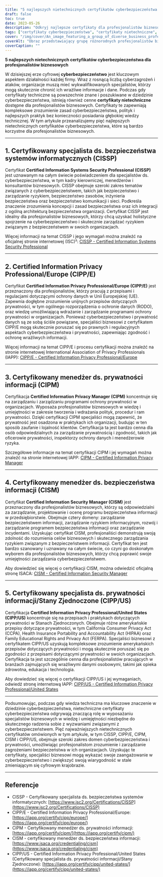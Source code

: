 ```yaml
---
title: "5 najlepszych nietechnicznych certyfikatów cyberbezpieczeństwa dla profesjonalistów biznesowych"
draft: false
toc: true
date: 2023-05-26
description: "Odkryj najlepsze certyfikaty dla profesjonalistów biznesowych, aby zwiększyć umiejętności w zakresie cyberbezpieczeństwa i chronić wrażliwe dane."
tags: ["certyfikaty cyberbezpieczeństwa", "certyfikaty nietechniczne", "profesjonaliści biznesowi", "bezpieczeństwo informacji", "zarządzanie prywatnością", "umiejętności w zakresie cyberbezpieczeństwa", "ochrona danych", "programy certyfikacji", "CISSP", "CIPP E", "CIPM", "CISM", "CIPP US", "zarządzanie bezpieczeństwem", "przepisy dotyczące prywatności", "zgodność", "zarządzanie ryzykiem", "prywatność informacji", "bezpieczeństwo biznesu", "prywatność danych"]
cover: "/img/cover/An_image_featuring_a_group_of_diverse_business_professional.png"
coverAlt: "Obraz przedstawiający grupę różnorodnych profesjonalistów biznesowych współpracujących na platformie cyfrowej z ikonami kłódek symbolizującymi cyberbezpieczeństwo."
coverCaption: ""
---
```


**5 najlepszych nietechnicznych certyfikatów cyberbezpieczeństwa dla profesjonalistów biznesowych**

W dzisiejszej erze cyfrowej **cyberbezpieczeństwo** jest kluczowym aspektem działalności każdej firmy. Wraz z rosnącą liczbą cyberzagrożeń i ataków, organizacje muszą mieć wykwalifikowanych specjalistów, którzy mogą skutecznie chronić ich wrażliwe informacje i dane. Podczas gdy certyfikaty techniczne są powszechnie znane i poszukiwane w dziedzinie cyberbezpieczeństwa, istnieją również cenne **certyfikaty nietechniczne** dostępne dla profesjonalistów biznesowych. Certyfikaty te zapewniają kompleksowe zrozumienie zasad cyberbezpieczeństwa, polityk i najlepszych praktyk bez konieczności posiadania głębokiej wiedzy technicznej. W tym artykule przeanalizujemy pięć najlepszych nietechnicznych certyfikatów cyberbezpieczeństwa, które są bardzo korzystne dla profesjonalistów biznesowych.

______

## 1. Certyfikowany specjalista ds. bezpieczeństwa systemów informatycznych (CISSP)

Certyfikat **Certified Information Systems Security Professional (CISSP)** jest uznawanym na całym świecie poświadczeniem dla specjalistów ds. cyberbezpieczeństwa, w tym kadry kierowniczej, menedżerów i konsultantów biznesowych. CISSP obejmuje szeroki zakres tematów związanych z cyberbezpieczeństwem, takich jak bezpieczeństwo i zarządzanie ryzykiem, bezpieczeństwo zasobów, inżynieria bezpieczeństwa oraz bezpieczeństwo komunikacji i sieci. Podkreśla znaczenie zrozumienia koncepcji i zasad bezpieczeństwa oraz ich integracji z ogólną architekturą bezpieczeństwa organizacji. Certyfikat CISSP jest idealny dla profesjonalistów biznesowych, którzy chcą uzyskać holistyczne spojrzenie na cyberbezpieczeństwo i skutecznie zarządzać ryzykiem związanym z bezpieczeństwem w swoich organizacjach.

Więcej informacji na temat CISSP i jego wymagań można znaleźć na oficjalnej stronie internetowej (ISC)²: [CISSP - Certified Information Systems Security Professional](https://www.isc2.org/Certifications/CISSP)

______

## 2. Certified Information Privacy Professional/Europe (CIPP/E)

Certyfikat **Certified Information Privacy Professional/Europe (CIPP/E)** jest przeznaczony dla profesjonalistów, którzy pracują z przepisami i regulacjami dotyczącymi ochrony danych w Unii Europejskiej (UE). Zapewnia dogłębne zrozumienie unijnych przepisów dotyczących prywatności, w tym ogólnego rozporządzenia o ochronie danych (RODO), oraz wiedzę umożliwiającą wdrażanie i zarządzanie programami ochrony prywatności w organizacjach. Ponieważ cyberbezpieczeństwo i prywatność danych są ze sobą ściśle powiązane, specjaliści biznesowi z certyfikatem CIPP/E mogą skutecznie poruszać się po prawnych i regulacyjnych aspektach cyberbezpieczeństwa i prywatności, zapewniając zgodność i ochronę wrażliwych informacji.

Więcej informacji na temat CIPP/E i procesu certyfikacji można znaleźć na stronie internetowej International Association of Privacy Professionals (IAPP): [CIPP/E - Certified Information Privacy Professional/Europe](https://iapp.org/certify/cipp/europe/)

______

## 3. Certyfikowany menedżer ds. prywatności informacji (CIPM)

Certyfikacja **Certified Information Privacy Manager (CIPM)** koncentruje się na zarządzaniu i zarządzaniu programami ochrony prywatności w organizacjach. Wyposaża profesjonalistów biznesowych w wiedzę i umiejętności w zakresie tworzenia i wdrażania polityk, procedur i ram prywatności. Dzięki certyfikacji CIPM specjaliści mogą zapewnić, że prywatność jest osadzona w praktykach ich organizacji, budując w ten sposób zaufanie i lojalność klientów. Certyfikacja ta jest bardzo cenna dla osób odpowiedzialnych za zarządzanie prywatnością i zgodność, takich jak oficerowie prywatności, inspektorzy ochrony danych i menedżerowie ryzyka.

Szczegółowe informacje na temat certyfikacji CIPM i jej wymagań można znaleźć na stronie internetowej IAPP: [CIPM - Certified Information Privacy Manager](https://iapp.org/certify/cipm/)

______

## 4. Certyfikowany menedżer ds. bezpieczeństwa informacji (CISM)

Certyfikat **Certified Information Security Manager (CISM)** jest przeznaczony dla profesjonalistów biznesowych, którzy są odpowiedzialni za zarządzanie, projektowanie i ocenę programu bezpieczeństwa informacji w przedsiębiorstwie. Obejmuje cztery domeny: zarządzanie bezpieczeństwem informacji, zarządzanie ryzykiem informacyjnym, rozwój i zarządzanie programem bezpieczeństwa informacji oraz zarządzanie incydentami. Uzyskując certyfikat CISM, profesjonaliści demonstrują swoją zdolność do rozumienia celów biznesowych i skutecznego zarządzania ryzykiem związanym z bezpieczeństwem informacji. Certyfikat ten jest bardzo szanowany i uznawany na całym świecie, co czyni go doskonałym wyborem dla profesjonalistów biznesowych, którzy chcą poprawić swoje umiejętności zarządzania cyberbezpieczeństwem.

Aby dowiedzieć się więcej o certyfikacji CISM, można odwiedzić oficjalną stronę ISACA: [CISM - Certified Information Security Manager](https://www.isaca.org/credentialing/cism)

______

## 5. Certyfikowany specjalista ds. prywatności informacji/Stany Zjednoczone (CIPP/US)

Certyfikacja **Certified Information Privacy Professional/United States (CIPP/US)** koncentruje się na przepisach i praktykach dotyczących prywatności w Stanach Zjednoczonych. Obejmuje różne amerykańskie przepisy dotyczące prywatności, w tym California Consumer Privacy Act (CCPA), Health Insurance Portability and Accountability Act (HIPAA) oraz Family Educational Rights and Privacy Act (FERPA). Specjaliści biznesowi z certyfikatem CIPP/US uzyskują kompleksowe zrozumienie amerykańskich przepisów dotyczących prywatności i mogą skutecznie poruszać się po zgodności z przepisami dotyczącymi prywatności w swoich organizacjach. Certyfikacja ta jest szczególnie cenna dla profesjonalistów pracujących w branżach zajmujących się wrażliwymi danymi osobowymi, takimi jak opieka zdrowotna, edukacja i technologia.

Aby dowiedzieć się więcej o certyfikacji CIPP/US i jej wymaganiach, odwiedź stronę internetową IAPP: [CIPP/US - Certified Information Privacy Professional/United States](https://iapp.org/certify/cipp/united-states/)

______

Podsumowując, podczas gdy wiedza techniczna ma kluczowe znaczenie w dziedzinie cyberbezpieczeństwa, nietechniczne certyfikaty cyberbezpieczeństwa odgrywają znaczącą rolę w wyposażaniu specjalistów biznesowych w wiedzę i umiejętności niezbędne do skutecznego radzenia sobie z wyzwaniami związanymi z cyberbezpieczeństwem. Pięć najważniejszych nietechnicznych certyfikatów omówionych w tym artykule, w tym CISSP, CIPP/E, CIPM, CISM i CIPP/US, obejmuje szeroki zakres domen cyberbezpieczeństwa i prywatności, umożliwiając profesjonalistom zrozumienie i zarządzanie zagrożeniami bezpieczeństwa w ich organizacjach. Uzyskując te certyfikaty, specjaliści biznesowi mogą wykazać swoje zaangażowanie w cyberbezpieczeństwo i zwiększyć swoją wiarygodność w stale zmieniającym się cyfrowym krajobrazie.

______

## Referencje

- CISSP - Certyfikowany specjalista ds. bezpieczeństwa systemów informatycznych: [https://www.isc2.org/Certifications/CISSP](https://www.isc2.org/Certifications/CISSP)
- CIPP/E - Certified Information Privacy Professional/Europe: [https://iapp.org/certify/cipp/europe/](https://iapp.org/certify/cipp/europe/)
- CIPM - Certyfikowany menedżer ds. prywatności informacji: [https://iapp.org/certify/cipm/](https://iapp.org/certify/cipm/)
- CISM - certyfikowany menedżer ds. bezpieczeństwa informacji: [https://www.isaca.org/credentialing/cism](https://www.isaca.org/credentialing/cism)
- CIPP/US - Certified Information Privacy Professional/United States (Certyfikowany specjalista ds. prywatności informacji/Stany Zjednoczone): [https://iapp.org/certify/cipp/united-states/](https://iapp.org/certify/cipp/united-states/)

